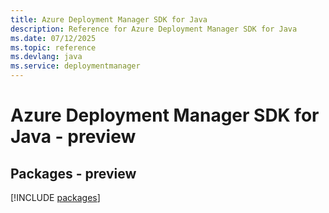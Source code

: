 ```yaml
---
title: Azure Deployment Manager SDK for Java
description: Reference for Azure Deployment Manager SDK for Java
ms.date: 07/12/2025
ms.topic: reference
ms.devlang: java
ms.service: deploymentmanager
---
```

# Azure Deployment Manager SDK for Java - preview
## Packages - preview
[!INCLUDE [packages](deployment-manager-index.md)]
